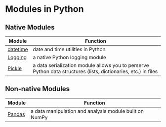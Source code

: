 # Modules in Python

## Native Modules
| Module | Function |
| ------ | -------- |
| [datetime](https://docs.python.org/3/library/datetime.html) | date and time utilities in Python |
| [Logging](https://github.com/EthanC2/Notes-and-Writeups/blob/main/Python/Modules/Logging.md) | a native Python logging module |
| [Pickle](https://github.com/EthanC2/Notes-and-Writeups/blob/main/Python/Modules/Pickling.md) | a data serialization module allows you to perserve Python data structures (lists, dictionaries, etc.) in files |

## Non-native Modules
| Module | Function |
| ------ | -------- |
| [Pandas](https://github.com/EthanC2/Notes-and-Writeups/blob/main/Python/Modules/Pandas.md) | a data manipulation and analysis module built on NumPy |
